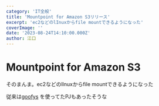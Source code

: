 ```yaml
---
category: 'IT全般'
title: 'Mountpoint for Amazon S3リリース'
excerpt: 'ec2などのlInuxからfile mountできるようになった'
coverImage: ''
date: '2023-08-24T14:10:00.000Z'
author: 江口
---
```


# Mountpoint for Amazon S3

そのまんま。ec2などのlInuxからfile mountできるようになった

従来は[goofys](https://github.com/kahing/goofys) を使ってたPJもあったそうな
